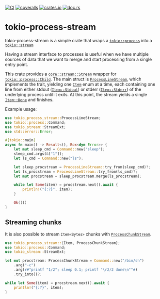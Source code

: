 [![CI](https://github.com/lpenz/tokio-process-stream/actions/workflows/ci.yml/badge.svg)](https://github.com/lpenz/tokio-process-stream/actions/workflows/ci.yml)
[![coveralls](https://coveralls.io/repos/github/lpenz/tokio-process-stream/badge.svg?branch=main)](https://coveralls.io/github/lpenz/tokio-process-stream?branch=main)
[![crates.io](https://img.shields.io/crates/v/tokio-process-stream)](https://crates.io/crates/tokio-process-stream)
[![doc.rs](https://docs.rs/tokio-process-stream/badge.svg)](https://docs.rs/tokio-process-stream)

# tokio-process-stream

tokio-process-stream is a simple crate that wraps a [`tokio::process`] into a
[`tokio::stream`]

Having a stream interface to processes is useful when we have multiple sources of data that
we want to merge and start processing from a single entry point.

This crate provides a [`core::stream::Stream`] wrapper for [`tokio::process::Child`]. The
main struct is [`ProcessLineStream`], which implements the trait, yielding one [`Item`] enum at
a time, each containing one line from either stdout ([`Item::Stdout`]) or stderr
([`Item::Stderr`]) of the underlying process until it exits. At this point, the stream
yields a single [`Item::Done`] and finishes.

Example usage:

```rust
use tokio_process_stream::ProcessLineStream;
use tokio::process::Command;
use tokio_stream::StreamExt;
use std::error::Error;

#[tokio::main]
async fn main() -> Result<(), Box<dyn Error>> {
    let mut sleep_cmd = Command::new("sleep");
    sleep_cmd.args(&["1"]);
    let ls_cmd = Command::new("ls");

    let sleep_procstream = ProcessLineStream::try_from(sleep_cmd)?;
    let ls_procstream = ProcessLineStream::try_from(ls_cmd)?;
    let mut procstream = sleep_procstream.merge(ls_procstream);

    while let Some(item) = procstream.next().await {
        println!("{:?}", item);
    }

    Ok(())
}
```

## Streaming chunks
It is also possible to stream `Item<Bytes>` chunks with [`ProcessChunkStream`].

```rust
use tokio_process_stream::{Item, ProcessChunkStream};
use tokio::process::Command;
use tokio_stream::StreamExt;

let mut procstream: ProcessChunkStream = Command::new("/bin/sh")
    .arg("-c")
    .arg(r#"printf "1/2"; sleep 0.1; printf "\r2/2 done\n""#)
    .try_into()?;

while let Some(item) = procstream.next().await {
    println!("{:?}", item);
}
```

[`tokio::process`]: https://docs.rs/tokio/latest/tokio/process
[`tokio::stream`]: https://docs.rs/futures-core/latest/futures_core/stream
[`core::stream::Stream`]: https://docs.rs/futures-core/latest/futures_core/stream/trait.Stream.html
[`tokio::process::Child`]: https://docs.rs/tokio/latest/tokio/process/struct.Child.html
[`ProcessLineStream`]: https://docs.rs/tokio-process-stream/latest/tokio_process_stream/struct.ProcessLineStream.html
[`ProcessChunkStream`]: https://docs.rs/tokio-process-stream/latest/tokio_process_stream/struct.ProcessChunkStream.html
[`Item`]: https://docs.rs/tokio-process-stream/latest/tokio_process_stream/enum.Item.html
[`Item::Stdout`]: https://docs.rs/tokio-process-stream/latest/tokio_process_stream/enum.Item.html#variant.Stdout
[`Item::Stderr`]: https://docs.rs/tokio-process-stream/latest/tokio_process_stream/enum.Item.html#variant.Stderr
[`Item::Done`]: https://docs.rs/tokio-process-stream/latest/tokio_process_stream/enum.Item.html#variant.Done
